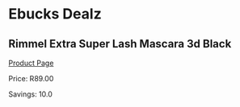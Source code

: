 
# Ebucks Dealz
## Rimmel Extra Super Lash Mascara 3d Black
[Product Page](https://www.ebucks.com/web/shop/productSelected.do?prodId=985834538&catId=1186086453)

Price: R89.00

Savings: 10.0


	
